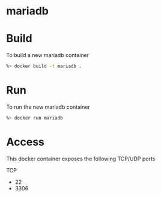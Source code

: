 mariadb
================

# Build
To build a new mariadb container

```sh
%> docker build -t mariadb .
```

# Run
To run the new mariadb container

```sh
%> docker run mariadb
```

# Access
This docker container exposes the following TCP/UDP ports

TCP
* 22
* 3306
